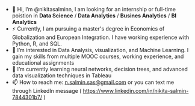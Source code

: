 - 👋 Hi, I’m @nikitasalminn, I am looking for an internship or full-time poistion in **Data Science** / **Data Analytics** / **Busines Analytics** / **BI Analytics**
- ⚡ Currently, I am pursuing a master's degree in Economics of Globalization and European Integration. I have working experience with Python, R, and SQL.
- 👀 I’m interested in Data Analysis, visualization, and Machine Learning. I gain my skills from multiple MOOC courses, working experience, and educational assignments
- 🌱 I’m currently learning neural networks, decision trees, and advanced data visualization techniques in Tableau  
- 📫 How to reach me: n.salmin.sas@gmail.com or you can text me through LinkedIn message ( https://www.linkedin.com/in/nikita-salmin-7844301b7/ )

